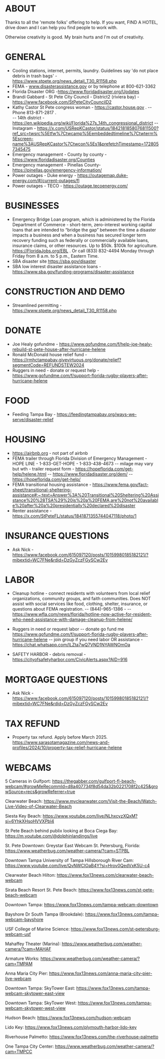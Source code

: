 # ABOUT

Thanks to all the 'remote folks' offering to help.  If you want, FIND A HOTEL, drive down and I can help you find people to work with. 

Otherwise creativity is good.  My brain hurts and I'm out of creativity.

# GENERAL 
- Cooling stations, internet, permits, laundry.  Guidelines say 'do not place debris in trash bags'  - https://www.stpete.org/news_detail_T30_R1158.php
- FEMA - www.disasterassistance.gov or by telephone at 800-621-3362
- Florida Disaster ORG -https://www.floridadisaster.org/Updates 
- Brandi Gabbard - St Pete City Council - District2 (riviera bay) - https://www.facebook.com/StPeteCityCouncilD2
- Kathy Castor St Pete congress woman - https://castor.house.gov .
-- Phone 813-871-2817 .  
-- 14th district - https://en.wikipedia.org/wiki/Florida%27s_14th_congressional_district
-- Instagram - https://x.com/USRepKCastor/status/1842181858076811500?ref_src=twsrc%5Etfw%7Ctwcamp%5Eembeddedtimeline%7Ctwterm%5Escreen-name%3AUSRepKCastor%7Ctwcon%5Es1&prefetchTimestamp=1728057345475
- Emergency management - County by county - https://www.floridadisaster.org/Counties
- Emergency management - Pinellas County- https://pinellas.gov/emergency-information/
- Power outages - Duke energy - https://outagemap.duke-energy.com/#/current-outages/fl
- Power outages - TECO - https://outage.tecoenergy.com/

# BUSINESSES
 
- Emergency Bridge Loan program, which is administered by the Florida Department of Commerce - short-term, zero-interest working capital loans that are intended to “bridge the gap” between the time a disaster impacts a business and when a business has secured longer term recovery funding such as federally or commercially available loans, insurance claims, or other resources.  Up to $50k.  $100k for agriculture.  https://FloridaJobs.org/EBL . Or call (833) 832-4494 Monday through Friday from 8 a.m. to 5 p.m., Eastern Time.
- SBA disaster site https://sba.gov/disaster
- SBA low interest disaster assistance loans - https://www.sba.gov/funding-programs/disaster-assistance

# CONSTRUCTION AND DEMO
- Streamlined permitting - https://www.stpete.org/news_detail_T30_R1158.php

# DONATE
- Joe Healy gofundme - https://www.gofundme.com/f/help-joe-healy-rebuild-st-pete-house-after-hurricane-helene
- Ronald McDonald house relief fund - https://rmhctampabay.givevirtuous.org/donate/relief?segmentCode=REFUNDSTEW2024
- Ruggers in need - donate or request help - https://www.gofundme.com/f/support-florida-rugby-players-after-hurricane-helene

# FOOD
- Feeding Tampa Bay - https://feedingtampabay.org/ways-we-serve/disaster-relief
	
# HOUSING 
- https://airbnb.org - not part of airbnb
- FEMA trailer through Florida Division of Emergency Management - HOPE LINE - 1-833-GET-HOPE - 1-833-438-4673 -- milage may vary but wth - trailer request form - https://hopeflorida.com/get-help/helene.html 
-- https://www.floridadisaster.org/dem/ 
-- https://hopeflorida.com/get-help/ 
- FEMA transitional housing assistance - https://www.fema.gov/fact-sheet/transitional-sheltering-assistance#:~:text=Answer%3A%20Transitional%20Sheltering%20Assistance%20%28TSA%29%20is%20a%20FEMA,are%20not%20available%20after%20a%20presidentially%20declared%20disaster
- Renter assistance - https://x.com/StPeteFL/status/1841871355744047118/photo/1

# INSURANCE QUESTIONS
- Ask Nick - https://www.facebook.com/615097120/posts/10159980185182121/?mibextid=WC7FNe&rdid=DzGyZczFGySCw2Ev

# LABOR
- Cleanup hotline - connect residents with volunteers from local relief organizations, community groups, and faith communities. Does NOT assist with social services like food, clothing, shelter, insurance, or questions about FEMA registration.
-- (844)-965-1386 - 
-- https://www.wfla.com/news/florida/hotline-now-active-for-resident-who-need-assistance-with-damage-cleanup-from-helene/

- Ruggers in need or request labor 
-- donate go fund me https://www.gofundme.com/f/support-florida-rugby-players-after-hurricane-helene
-- join group if you need labor OR assistance - https://chat.whatsapp.com/ILZta7wQ7VND1NYAWNOmOa
- SAFETY HARBOR - debris removal - https://cityofsafetyharbor.com/CivicAlerts.aspx?AID=916

# MORTGAGE QUESTIONS
- Ask Nick - https://www.facebook.com/615097120/posts/10159980185182121/?mibextid=WC7FNe&rdid=DzGyZczFGySCw2Ev

# TAX REFUND
- Property tax refund.  Apply before March 2025.  https://www.sarasotamagazine.com/news-and-profiles/2024/10/property-tax-relief-hurricane-helene 

# WEBCAMS
5 Cameras in Gulfport:
https://thegabber.com/gulfport-fl-beach-webcam/#growMeRecommId=d8a407734f8d54da32b0221708f2c425&growSource=recs&growReferrer=true

Clearwater Beach:
https://www.myclearwater.com/Visit-the-Beach/Watch-Live-Video-of-Clearwater-Beach

Siesta Key Beach:
https://www.youtube.com/live/NLhxcyzXQxM?si=6YhkXHsoHVVXPbl4

St Pete Beach behind publix looking at Boca Ciega Bay:
https://m.youtube.com/@dolphinlandings/live

St. Pete Downtown: Greystar East Webcam
St. Petersburg, Florida:
https://www.weatherbug.com/weather-camera/?cam=STPBL

Downtown Tampa University of Tampa Hillsborough River Cam:
https://www.youtube.com/live/QvNWCIOaB4Y?si=Hrov0QedVxK5U-c4

Clearwater Beach Hilton:
https://www.fox13news.com/clearwater-beach-webcam

Sirata Beach Resort St. Pete Beach:
https://www.fox13news.com/st-pete-beach-webcam

Downtown Tampa: 
https://www.fox13news.com/tampa-webcam-downtown

Bayshore Dr South Tampa (Brookdale):
https://www.fox13news.com/tampa-webcam-bayshore

USF College of Marine Science:
https://www.fox13news.com/st-petersburg-webcam-usf

Mahaffey Theater (Marina):
https://www.weatherbug.com/weather-camera/?cam=MAHAF

Armature Works:
https://www.weatherbug.com/weather-camera/?cam=TMPAM

Anna Maria City Pier:
https://www.fox13news.com/anna-maria-city-pier-live-webcam

Downtown Tampa: SkyTower East:
https://www.fox13news.com/tampa-webcam-skytower-east-view

Downtown Tampa: SkyTower West:
https://www.fox13news.com/tampa-webcam-skytower-west-view

Hudson Beach:
https://www.fox13news.com/hudson-webcam

Lido Key:
https://www.fox13news.com/plymouth-harbor-lido-key

Riverhouse Palmetto:
https://www.fox13news.com/the-riverhouse-palmetto

One Tampa City Center:
https://www.weatherbug.com/weather-camera/?cam=TMPCC 
